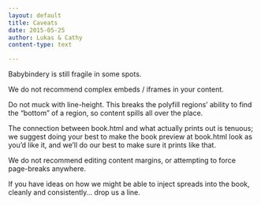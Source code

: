 ```yaml
---
layout: default
title: Caveats
date: 2015-05-25
author: Lukas & Cathy
content-type: text

---
```


Babybindery is still fragile in some spots. 

We do not recommend complex embeds / iframes in your content. 

Do not muck with line-height. This breaks the polyfill regions’ ability to find the “bottom” of a region, so content spills all over the place. 

The connection between book.html and what actually prints out is tenuous; we suggest doing your best to make the book preview at book.html look as you’d like it, and we’ll do our best to make sure it prints like that. 

We do not recommend editing content margins, or attempting to force page-breaks anywhere. 

If you have ideas on how we might be able to inject spreads into the book, cleanly and consistently… drop us a line. 





